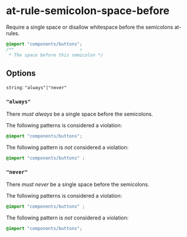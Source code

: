 # at-rule-semicolon-space-before

Require a single space or disallow whitespace before the semicolons at-rules.

```css
@import "components/buttons";
/**                         ↑
 * The space before this semicolon */
```

## Options

`string`: `"always"|"never"`

### `"always"`

There *must always* be a single space before the semicolons.

The following patterns is considered a violation:

```css
@import "components/buttons";
```

The following pattern is *not* considered a violation:

```css
@import "components/buttons" ;
```

### `"never"`

There *must never* be a single space before the semicolons.

The following patterns is considered a violation:

```css
@import "components/buttons" ;
```

The following pattern is *not* considered a violation:

```css
@import "components/buttons";
```
